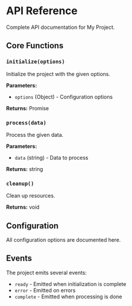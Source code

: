 # API Reference

Complete API documentation for My Project.

## Core Functions

### `initialize(options)`

Initialize the project with the given options.

**Parameters:**

- `options` (Object) - Configuration options

**Returns:** Promise<void>

### `process(data)`

Process the given data.

**Parameters:**

- `data` (string) - Data to process

**Returns:** string

### `cleanup()`

Clean up resources.

**Returns:** void

## Configuration

All configuration options are documented here.

## Events

The project emits several events:

- `ready` - Emitted when initialization is complete
- `error` - Emitted on errors
- `complete` - Emitted when processing is done
